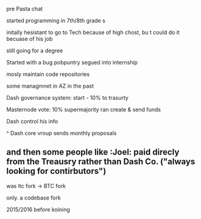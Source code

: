 pre Pasta chat

started programming in 7th/8th grade  s


initally hesistant to go to Tech because of high chost, bu t could do it becuase of his job

still going for a degree


Started with a bug pobpuntry segued into internship 


mosly maintain code repositories

some managmnet in AZ in the past




Dash governance system: start - 10% to trasurty

Masternode vote: 10% supermajority ran create & send funds 


Dash control his info

^
Dash core vroup sends monthly proposals 





and then some people like :Joel: paid direcly from the Treausry rather than Dash Co.
("always looking for contirbutors")
---

was ltc fork -> BTC fork

only. a codebase fork

2015/2016 before koining